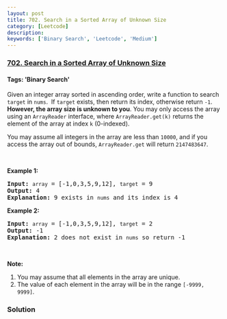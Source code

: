 ```yaml
---
layout: post
title: 702. Search in a Sorted Array of Unknown Size
category: [Leetcode]
description: 
keywords: ['Binary Search', 'Leetcode', 'Medium']
---
```

### [702. Search in a Sorted Array of Unknown Size](https://leetcode.com/problems/search-in-a-sorted-array-of-unknown-size)

#### Tags: 'Binary Search'

<div class="content__u3I1 question-content__JfgR"><div><p>Given an integer array sorted in ascending order, write a function to search <code>target</code> in <code>nums</code>.  If <code>target</code> exists, then return its index, otherwise return <code>-1</code>. <strong>However, the array size is unknown to you</strong>. You may only access the array using an <code>ArrayReader</code> interface, where <code>ArrayReader.get(k)</code> returns the element of the array at index <code>k</code> (0-indexed).</p>
<p>You may assume all integers in the array are less than <code>10000</code>, and if you access the array out of bounds, <code>ArrayReader.get</code> will return <code>2147483647</code>.</p>
<p> </p>
<p><strong>Example 1:</strong></p>
<pre><strong>Input:</strong> <code>array</code> = [-1,0,3,5,9,12], <code>target</code> = 9
<strong>Output:</strong> 4
<strong>Explanation:</strong> 9 exists in <code>nums</code> and its index is 4
</pre>
<p><strong>Example 2:</strong></p>
<pre><strong>Input:</strong> <code>array</code> = [-1,0,3,5,9,12], <code>target</code> = 2
<strong>Output:</strong> -1
<strong>Explanation:</strong> 2 does not exist in <code>nums</code> so return -1</pre>
<p> </p>
<p><strong>Note:</strong></p>
<ol>
<li>You may assume that all elements in the array are unique.</li>
<li>The value of each element in the array will be in the range <code>[-9999, 9999]</code>.</li>
</ol>
</div></div>

### Solution
